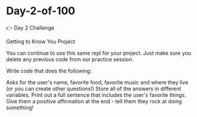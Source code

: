 # Day-2-of-100
👉 Day 2 Challenge

Getting to Know You Project

You can continue to use this same repl for your project. Just make sure you delete any previous code from our practice session.

Write code that does the following:

Asks for the user's name, favorite food, favorite music and where they live (or you can create other questions!)
Store all of the answers in different variables.
Print out a full sentence that includes the user's favorite things.
Give them a positive affirmation at the end - tell them they rock at doing something!
